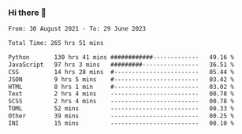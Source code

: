 ### Hi there 👋

<!--
**dominoto/dominoto** is a ✨ _special_ ✨ repository because its `README.md` (this file) appears on your GitHub profile.

Here are some ideas to get you started:

- 🔭 I’m currently working on ...
- 🌱 I’m currently learning ...
- 👯 I’m looking to collaborate on ...
- 🤔 I’m looking for help with ...
- 💬 Ask me about ...
- 📫 How to reach me: ...
- 😄 Pronouns: ...
- ⚡ Fun fact: ...
-->
<!--START_SECTION:waka-->

```txt
From: 30 August 2021 - To: 29 June 2023

Total Time: 265 hrs 51 mins

Python       130 hrs 41 mins ############-------------   49.16 %
JavaScript   97 hrs 3 mins   #########----------------   36.51 %
CSS          14 hrs 28 mins  #------------------------   05.44 %
JSON         9 hrs 5 mins    #------------------------   03.42 %
HTML         8 hrs 1 min     #------------------------   03.02 %
Text         2 hrs 4 mins    -------------------------   00.78 %
SCSS         2 hrs 4 mins    -------------------------   00.78 %
TOML         52 mins         -------------------------   00.33 %
Other        39 mins         -------------------------   00.25 %
INI          15 mins         -------------------------   00.10 %
```

<!--END_SECTION:waka-->

